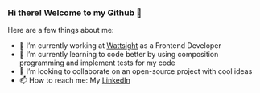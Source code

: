 ### Hi there! Welcome to my Github 👋

Here are a few things about me:

- 🔭 I’m currently working at [Wattsight](https://www.wattsight.com) as a Frontend Developer 
- 🌱 I’m currently learning to code better by using composition programming and implement tests for my code
- 👯 I’m looking to collaborate on an open-source project with cool ideas
- 📫 How to reach me: My [LinkedIn](https://www.linkedin.com/in/rima-augustine/)
